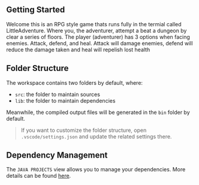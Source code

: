 ## Getting Started

Welcome this is an RPG style game thats runs fully in the termial called LittleAdventure. 
Where you, the adventurer, attempt a beat a dungeon by clear a series of floors. 
The player (adventurer) has 3 options when facing enemies. Attack, defend, and heal.
Attack will damage enemies, defend will reduce the damage taken and heal will repelish lost health

## Folder Structure

The workspace contains two folders by default, where:

- `src`: the folder to maintain sources
- `lib`: the folder to maintain dependencies

Meanwhile, the compiled output files will be generated in the `bin` folder by default.

> If you want to customize the folder structure, open `.vscode/settings.json` and update the related settings there.

## Dependency Management

The `JAVA PROJECTS` view allows you to manage your dependencies. More details can be found [here](https://github.com/microsoft/vscode-java-dependency#manage-dependencies).

